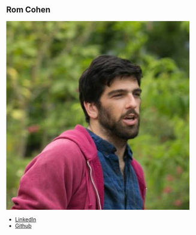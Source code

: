 Rom Cohen
------------

![](photos/rom-cohen.jpg)

* [LinkedIn](https://www.linkedin.com/in/rom-cohen-8a8700137/)
* [Github](https://github.com/romCohen)

